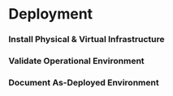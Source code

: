 # Deployment

### Install Physical & Virtual Infrastructure



### Validate Operational Environment



### Document As-Deployed Environment

##
